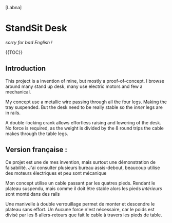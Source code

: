 [Labna]

# StandSit Desk

*sorry for bad English !*

{{TOC}}

## Introduction

This project is a invention of mine, but mostly a proof-of-concept. I browse around many stand up desk, many use electric motors and few a mechanical.

My concept use a metallic wire passing through all the four legs. Making the tray suspended. But the desk need to be really stable so the *inner* legs are in rails.

A double-locking crank allows effortless raising and lowering of the desk. No force is required, as the weight is divided by the 8 round trips the cable makes through the table legs.



## Version française :

Ce projet est une de mes invention, mais surtout une démonstration de faisabilité. J'ai consulter plusieurs bureau assis-debout, beaucoup utilise des moteurs électriques et peu sont mécanique

Mon concept utilise un cable passant par les quatres pieds. Rendant le plateau suspendu, mais comme il doit être stable alors les pieds *intérieurs* sont monté dans des rails

Une manivelle à double verrouillage permet de monter et descendre le plateau sans effort. Un Aucune force n'est nécessaire, car le poids est divisé par les 8 allers-retours que fait le cable à travers les pieds de table.